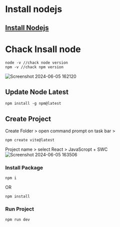 # Install nodejs 
## [Install Nodejs](https://nodejs.org/en)

# Chack Insall node
```
node -v //chack node version
npm -v //chack npm version
```
![Screenshot 2024-06-05 162120](https://github.com/USer99pro/React101/assets/170594967/89c72ec2-612d-4ca4-a012-8e7e9726d214)

## Update Node Latest 
```
npm install -g npm@latest
```
## Create Project
Create Folder > open command prompt on task bar >
```
npm create vite@latest
```
Project name > select React > JavaScropt + SWC
![Screenshot 2024-06-05 163506](https://github.com/USer99pro/React101/assets/170594967/3976df97-9021-4912-83f5-96ab875e07f6)
### Install Package
```
npm i
```
OR
```
npm install
```
### Run Project
```
npm run dev
```


